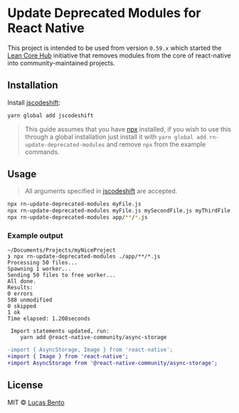 # Update Deprecated Modules for React Native

This project is intended to be used from version `0.59.x` which started the [Lean Core Hub] initiative that removes modules from the core of react-native into community-maintained projects.

## Installation

Install [jscodeshift]:
```sh
yarn global add jscodeshift
```

> This guide assumes that you have [npx] installed, if you wish to use this through a global installation just install it with `yarn global add rn-update-deprecated-modules` and remove `npx` from the example commands.

## Usage

> All arguments specified in [jscodeshift][jscodeshift-args] are accepted.

```sh
npx rn-update-deprecated-modules myFile.js
npx rn-update-deprecated-modules myFile.js mySecondFile.js myThirdFile.js
npx rn-update-deprecated-modules app/**/*.js
```

### Example output

```
~/Documents/Projects/myNiceProject
❯ npx rn-update-deprecated-modules ./app/**/*.js
Processing 50 files...
Spawning 1 worker...
Sending 50 files to free worker...
All done.
Results:
0 errors
588 unmodified
0 skipped
1 ok
Time elapsed: 1.208seconds

 Import statements updated, run:
    yarn add @react-native-community/async-storage
```

```diff
-import { AsyncStorage, Image } from 'react-native';
+import { Image } from 'react-native';
+import AsyncStorage from '@react-native-community/async-storage';
```

## License

MIT © [Lucas Bento](http://github.com/lucasbento)

[Lean Core Hub]: https://github.com/facebook/react-native/issues/23313
[jscodeshift]: https://github.com/facebook/jscodeshift
[npx]: https://www.npmjs.com/package/npx
[jscodeshift-args]: https://github.com/facebook/jscodeshift#usage-cli
